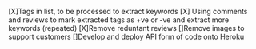 [X]Tags in list, to be processed to extract keywords
[X] Using comments and reviews to mark extracted tags as +ve or -ve and 
extract more keywords (repeated)
[X]Remove reduntant reviews
[]Remove images to support customers
[]Develop and deploy API form of code onto Heroku

